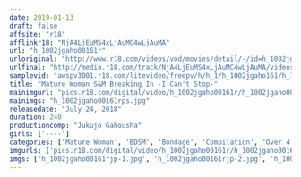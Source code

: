 ```yaml
---
date: 2019-01-13
draft: false
affsite: "r18"
afflinkr18: "NjA4LjEuMS4xLjAuMC4wLjAuMA"
url: "h_1002jgaho00161r"
urloriginal: "http://www.r18.com/videos/vod/movies/detail/-/id=h_1002jgaho00161r"
urlfinal: "http://media.r18.com/track/NjA4LjEuMS4xLjAuMC4wLjAuMA/videos/vod/movies/detail/-/id=h_1002jgaho00161r"
samplevid: "awspv3001.r18.com/litevideo/freepv/h/h_1/h_1002jgaho161/h_1002jgaho161_dmb_w.mp4"
title: "Mature Woman S&M Breaking In -I Can't Stop-"
mainimgurl: "pics.r18.com/digital/video/h_1002jgaho00161r/h_1002jgaho00161rps.jpg"
mainimgs: "h_1002jgaho00161rps.jpg"
releasedate: "July 24, 2018"
duration: 240
productioncomp: "Jukujo Gahousha"
girls: ['----']
categories: ['Mature Woman', 'BDSM', 'Bondage', 'Compilation', 'Over 4 Hours']
imgurls: ['pics.r18.com/digital/video/h_1002jgaho00161r/h_1002jgaho00161rjp-1.jpg', 'pics.r18.com/digital/video/h_1002jgaho00161r/h_1002jgaho00161rjp-2.jpg', 'pics.r18.com/digital/video/h_1002jgaho00161r/h_1002jgaho00161rjp-3.jpg', 'pics.r18.com/digital/video/h_1002jgaho00161r/h_1002jgaho00161rjp-4.jpg', 'pics.r18.com/digital/video/h_1002jgaho00161r/h_1002jgaho00161rjp-5.jpg', 'pics.r18.com/digital/video/h_1002jgaho00161r/h_1002jgaho00161rjp-6.jpg', 'pics.r18.com/digital/video/h_1002jgaho00161r/h_1002jgaho00161rjp-7.jpg', 'pics.r18.com/digital/video/h_1002jgaho00161r/h_1002jgaho00161rjp-8.jpg', 'pics.r18.com/digital/video/h_1002jgaho00161r/h_1002jgaho00161rjp-9.jpg', 'pics.r18.com/digital/video/h_1002jgaho00161r/h_1002jgaho00161rjp-10.jpg', 'pics.r18.com/digital/video/h_1002jgaho00161r/h_1002jgaho00161rjp-11.jpg', 'pics.r18.com/digital/video/h_1002jgaho00161r/h_1002jgaho00161rjp-12.jpg', 'pics.r18.com/digital/video/h_1002jgaho00161r/h_1002jgaho00161rjp-13.jpg', 'pics.r18.com/digital/video/h_1002jgaho00161r/h_1002jgaho00161rjp-14.jpg', 'pics.r18.com/digital/video/h_1002jgaho00161r/h_1002jgaho00161rjp-15.jpg', 'pics.r18.com/digital/video/h_1002jgaho00161r/h_1002jgaho00161rjp-16.jpg', 'pics.r18.com/digital/video/h_1002jgaho00161r/h_1002jgaho00161rjp-17.jpg', 'pics.r18.com/digital/video/h_1002jgaho00161r/h_1002jgaho00161rjp-18.jpg', 'pics.r18.com/digital/video/h_1002jgaho00161r/h_1002jgaho00161rjp-19.jpg', 'pics.r18.com/digital/video/h_1002jgaho00161r/h_1002jgaho00161rjp-20.jpg']
imgs: ['h_1002jgaho00161rjp-1.jpg', 'h_1002jgaho00161rjp-2.jpg', 'h_1002jgaho00161rjp-3.jpg', 'h_1002jgaho00161rjp-4.jpg', 'h_1002jgaho00161rjp-5.jpg', 'h_1002jgaho00161rjp-6.jpg', 'h_1002jgaho00161rjp-7.jpg', 'h_1002jgaho00161rjp-8.jpg', 'h_1002jgaho00161rjp-9.jpg', 'h_1002jgaho00161rjp-10.jpg', 'h_1002jgaho00161rjp-11.jpg', 'h_1002jgaho00161rjp-12.jpg', 'h_1002jgaho00161rjp-13.jpg', 'h_1002jgaho00161rjp-14.jpg', 'h_1002jgaho00161rjp-15.jpg', 'h_1002jgaho00161rjp-16.jpg', 'h_1002jgaho00161rjp-17.jpg', 'h_1002jgaho00161rjp-18.jpg', 'h_1002jgaho00161rjp-19.jpg', 'h_1002jgaho00161rjp-20.jpg']
---
```

